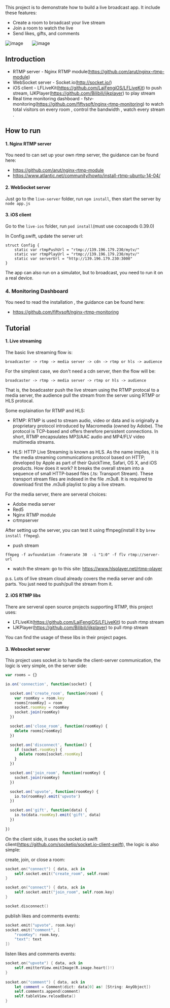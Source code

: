 This project is to demonstrate how to build a live broadcast app. It include these features:

* Create a room to broadcast your live stream
* Join a room to watch the live
* Send likes, gifts, and comments

![image](https://cloud.githubusercontent.com/assets/1646564/16943747/de7a0c36-4dcf-11e6-913f-103301ef8fda.png)&emsp;&emsp;![image](https://cloud.githubusercontent.com/assets/1646564/16943754/e1d036ee-4dcf-11e6-8994-cc2cf1709bb8.png)

## Introduction

* RTMP server - Nginx RTMP module(https://github.com/arut/nginx-rtmp-module)
* WebSocket server - Socket.io(http://socket.io/)
* iOS client - LFLiveKit(https://github.com/LaiFengiOS/LFLiveKit) to push stream, IJKPlayer(https://github.com/Bilibili/ijkplayer) to play stream
* Real time monitoring dashboard - fstv-monitoring(https://github.com/fiftysoft/nginx-rtmp-monitoring) to watch total visitors on every room , control the bandwidth , watch every stream .

## How to run


#### 1. Nginx RTMP server

You need to can set up your own rtmp server, the guidance can be found here: 

* https://github.com/arut/nginx-rtmp-module
* https://www.atlantic.net/community/howto/install-rtmp-ubuntu-14-04/


#### 2. WebSocket server

Just go to the `live-server` folder, run `npm install`, then start the server by `node app.js`

#### 3. iOS client

Go to the `live-ios` folder, run `pod install`(must use cocoapods 0.39.0)

In Config.swift, update the server url:
```
struct Config {
    static var rtmpPushUrl = "rtmp://139.196.179.230/mytv/"
    static var rtmpPlayUrl = "rtmp://139.196.179.230/mytv/"
    static var serverUrl = "http://139.196.179.230:3000"
}

```

The app can also run on a simulator, but to broadcast, you need to run it on a real device.

### 4. Monitoring Dashboard

You need to read the installation , the guidance can be found here: 

* https://github.com/fiftysoft/nginx-rtmp-monitoring

## Tutorial

#### 1. Live streaming

The basic live streaming flow is:
```
broadcaster -> rtmp -> media server -> cdn -> rtmp or hls -> audience
```

For the simplest case, we don't need a cdn server, then the flow will be:
```
broadcaster -> rtmp -> media server -> rtmp or hls -> audience
```

That is, the boadcaster push the live stream using the RTMP protocal to a media server, the audience pull the stream from the server using RTMP or HLS protocal.

Some explaination for RTMP and HLS:

* RTMP: RTMP is used to stream audio, video or data and is originally a proprietary protocol introduced by Macromedia (owned by Adobe). The protocol is TCP-based and offers therefore persistent connections. In short, RTMP encapsulates MP3/AAC audio and MP4/FLV video multimedia streams.

* HLS: HTTP Live Streaming is known as HLS. As the name implies, it is the media streaming communications protocol based on HTTP; developed by Apple as part of their QuickTime, Safari, OS X, and iOS products. How does it work? It breaks the overall stream into a sequence of small HTTP-based files (.ts: Transport Stream). These transport stream files are indexed in the file .m3u8. It is required to download first the .m3u8 playlist to play a live stream.

For the media server, there are serveral choices:
* Adobe media server
* Red5
* Nginx RTMP module
* crtmpserver

After setting up the server, you can test it using ffmpeg(install it by `brew install ffmpeg`).
* push stream
```
ffmpeg -f avfoundation -framerate 30  -i "1:0" -f flv rtmp://server-url
```

* watch the stream: go to this site: https://www.hlsplayer.net/rtmp-player


p.s. Lots of live stream cloud already covers the media server and cdn parts. You just need to push/pull the stream from it.


#### 2. iOS RTMP libs
There are serveral open source projects supporting RTMP, this project uses:
* LFLiveKit(https://github.com/LaiFengiOS/LFLiveKit) to push rtmp stream
* IJKPlayer(https://github.com/Bilibili/ijkplayer) to pull rtmp stream

You can find the usage of these libs in their project pages.


#### 3. Websocket server
This project uses socket.io to handle the client-server communication, the logic is very simple, on the server side:
```js
var rooms = {}

io.on('connection', function(socket) {

  socket.on('create_room', function(room) {
    var roomKey = room.key
    rooms[roomKey] = room
    socket.roomKey = roomKey
    socket.join(roomKey)
  })

  socket.on('close_room', function(roomKey) {
    delete rooms[roomKey]
  })

  socket.on('disconnect', function() {
    if (socket.roomKey) {
      delete rooms[socket.roomKey]
    }
  })

  socket.on('join_room', function(roomKey) {
    socket.join(roomKey)
  })

  socket.on('upvote', function(roomKey) {
    io.to(roomKey).emit('upvote')
  })

  socket.on('gift', function(data) {
    io.to(data.roomKey).emit('gift', data)
  })
  
})

```

On the client side, it uses the socket.io swift client(https://github.com/socketio/socket.io-client-swift), the logic is also simple:

create, join, or close a room:
```swift
socket.on("connect") { data, ack in
    self.socket.emit("create_room", self.room)
}

socket.on("connect") { data, ack in
    self.socket.emit("join_room", self.room.key)
}

socket.disconnect()
```

publish likes and comments events:
```swift
socket.emit("upvote", room.key)
socket.emit("comment", [
    "roomKey": room.key,
    "text": text
])
```

listen likes and comments events:
```swift
socket.on("upvote") { data, ack in
    self.emitterView.emitImage(R.image.heart()!)
}
        
socket.on("comment") { data, ack in
    let comment = Comment(dict: data[0] as! [String: AnyObject])
    self.comments.append(comment)
    self.tableView.reloadData()
}
```



